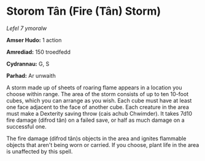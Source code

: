 # Storom Tân (Fire (Tân) Storm)

*Lefel 7 ymoralw*

**Amser Hudo:** 1 action

**Amrediad:** 150 troedfedd

**Cydrannau:** G, S

**Parhad:** Ar unwaith

A storm made up of sheets of roaring flame appears in a location you choose within range. The area of the storm consists of up to ten 10-foot cubes, which you can arrange as you wish. Each cube must have at least one face adjacent to the face of another cube. Each creature in the area must make a Dexterity saving throw (cais achub Chwimder). It takes 7d10 fire damage (difrod tân) on a failed save, or half as much damage on a successful one.

The fire damage (difrod tân)s objects in the area and ignites flammable objects that aren't being worn or carried. If you choose, plant life in the area is unaffected by this spell.